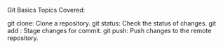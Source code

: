 Git Basics
Topics Covered:

git clone: Clone a repository.
git status: Check the status of changes.
git add <file-name>: Stage changes for commit.
git push: Push changes to the remote repository.
